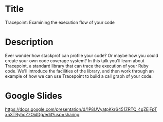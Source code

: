 # Title
Tracepoint: Examining the execution flow of your code

# Description
Ever wonder how stackprof can profile your code? Or maybe how you could create your own code coverage system? In this
talk you'll learn about Tracepoint, a standard library that can trace the execution of your Ruby code. We'll introduce
the facilities of the library, and then work through an example of how we can use Tracepoint to build a call graph of
your code.

# Google Slides
https://docs.google.com/presentation/d/1P8UVyatpKkr6451ZRTQ_4gZEjFpTx53TRyhcZzOidDg/edit?usp=sharing
